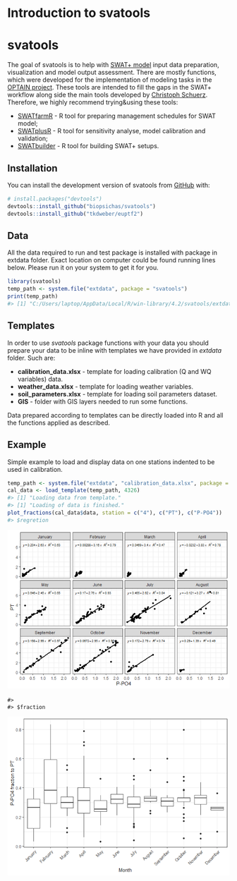 Introduction to svatools
================

# svatools

<!-- badges: start -->
<!-- badges: end -->

The goal of svatools is to help with [SWAT+
model](https://swat.tamu.edu/software/plus/) input data preparation,
visualization and model output assessment. There are mostly functions,
which were developed for the implementation of modeling tasks in the
[OPTAIN project](https://www.optain.eu/). These tools are intended to
fill the gaps in the SWAT+ workflow along side the main tools developed
by [Christoph Schuerz](https://www.ufz.de/index.php?en=49467).
Therefore, we highly recommend trying&using these tools:

- [SWATfarmR](http://chrisschuerz.github.io/SWATfarmR/) - R tool for
  preparing management schedules for SWAT model;
- [SWATplusR](https://chrisschuerz.github.io/SWATplusR/articles/SWATplusR.html) -
  R tool for sensitivity analyse, model calibration and validation;
- [SWATbuilder](https://git.ufz.de/users/sign_in) - R tool for building
  SWAT+ setups.

## Installation

You can install the development version of svatools from
[GitHub](https://github.com/) with:

``` r
# install.packages("devtools")
devtools::install_github("biopsichas/svatools")
devtools::install_github("tkdweber/euptf2")
```

## Data

All the data required to run and test package is installed with package
in extdata folder. Exact location on computer could be found running
lines below. Please run it on your system to get it for you.

``` r
library(svatools)
temp_path <- system.file("extdata", package = "svatools")
print(temp_path)
#> [1] "C:/Users/laptop/AppData/Local/R/win-library/4.2/svatools/extdata"
```

## Templates

In order to use *svatools* package functions with your data you should
prepare your data to be inline with templates we have provided in
*extdata* folder. Such are:

- **calibration_data.xlsx** - template for loading calibration (Q and WQ
  variables) data.
- **weather_data.xlsx** - template for loading weather variables.
- **soil_parameters.xlsx** - template for loading soil parameters
  dataset.
- **GIS** - folder with GIS layers needed to run some functions.

Data prepared according to templates can be directly loaded into R and
all the functions applied as described.

## Example

Simple example to load and display data on one stations indented to be
used in calibration.

``` r
temp_path <- system.file("extdata", "calibration_data.xlsx", package = "svatools")
cal_data <- load_template(temp_path, 4326)
#> [1] "Loading data from template."
#> [1] "Loading of data is finished."
plot_fractions(cal_data$data, station = c("4"), c("PT"), c("P-PO4"))
#> $regretion
```

![](README_files/figure-gfm/example-1.png)<!-- -->

    #> 
    #> $fraction

![](README_files/figure-gfm/example-2.png)<!-- -->
